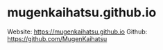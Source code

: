 # mugenkaihatsu.github.io
Website: https://mugenkaihatsu.github.io Github: https://github.com/MugenKaihatsu
